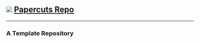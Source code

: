 ## ![](https://cutz.bustl.io/papercuts-repo/depiction/papercuts-repo.png) [Papercuts Repo](https://cutz.bustl.io/papercuts-repo/depiction/papercuts-repo.html)

----

### A Template Repository
